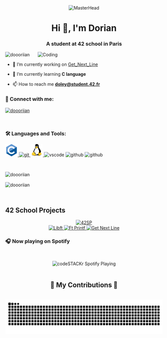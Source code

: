 <div align="center">
  <img src="https://i.pinimg.com/originals/93/df/91/93df91b6ec01724af57a8aa3a7b07844.gif" alt="MasterHead">
</div>

<h1 align="center">Hi 👋, I'm Dorian</h1>
<h3 align="center">A student at 42 school in Paris</h3>
<img align="right" alt="Coding" width="400" src="https://openseauserdata.com/files/55edbe3105d51b0eaae7ecb04bd60dd9.gif">

<p align="left"> <img src="https://komarev.com/ghpvc/?username=doooriian&label=Profile%20views&color=0e75b6&style=flat" alt="doooriian" /> </p>

- 🔭 I’m currently working on [Get_Next_Line](https://github.com/doooriian/Get_next_line)

- 🌱 I’m currently learning **C language**

- 📫 How to reach me **doley@student.42.fr**

<h3 align="left">📱 Connect with me:</h3>
<p align="left">
<a href="https://instagram.com/doooriian" target="blank"><img align="center" src="https://raw.githubusercontent.com/rahuldkjain/github-profile-readme-generator/master/src/images/icons/Social/instagram.svg" alt="doooriian" height="30" width="40" /></a>
</p>
<br>
<h3 align="left">🛠️ Languages and Tools:</h3>
<p align="left"> <a href="https://www.cprogramming.com/" target="_blank" rel="noreferrer"> <img src="https://raw.githubusercontent.com/devicons/devicon/master/icons/c/c-original.svg" alt="c" width="40" height="40"/> </a> <a href="https://git-scm.com/" target="_blank" rel="noreferrer"> <img src="https://www.vectorlogo.zone/logos/git-scm/git-scm-icon.svg" alt="git" width="40" height="40"/> </a> <a href="https://www.linux.org/" target="_blank" rel="noreferrer"> <img src="https://raw.githubusercontent.com/devicons/devicon/master/icons/linux/linux-original.svg" alt="linux" width="40" height="40"/> </a> <a target="_blank" rel="noreferrer"> <img src="https://upload.wikimedia.org/wikipedia/commons/thumb/9/9a/Visual_Studio_Code_1.35_icon.svg/2048px-Visual_Studio_Code_1.35_icon.svg.png" alt="vscode" width="40" height="40"/> </a> <a target="_blank" rel="noreferrer"> <img src="https://cdn-icons-png.flaticon.com/512/25/25231.png" alt="github" width="40" height="40"/> </a> <a target="_blank" rel="noreferrer"> <img src="https://www.vectorlogo.zone/logos/gnu_bash/gnu_bash-icon.svg" alt="github" width="40" height="40"/> </p>
<br>

<p><img align="center" src="https://github-readme-stats.vercel.app/api/top-langs?username=doooriian&show_icons=true&locale=en&layout=compact" alt="doooriian" /></p>

<p><img align="center" src="https://github-readme-streak-stats.herokuapp.com/?user=doooriian&" alt="doooriian" /></p>
<br>

## 42 School Projects

<div align="center">
  <a href="https://profile.intra.42.fr/users/doley" target="_blank">
    <img src="https://img.shields.io/badge/Intra-dley-dark_green?&logo=42&logoColor=white" alt="42SP" />
  </a>
</div>

<div align="center">
  <a href="https://github.com/doooriian/Libft" target="_blank">
    <img src="https://github.com/doooriian/42-Badges/blob/main/badges/libftm.png" alt="Libft" title="125/100" />
  </a>
  <a href="https://github.com/doooriian/Printf" target="_blank">
    <img src="https://github.com/doooriian/42-Badges/blob/main/badges/ft_printfe.png" alt="Ft Printf" title="100/100" />
  </a>
  <a href="https://github.com/doooriian/Get_next_line" target="_blank">
    <img src="https://github.com/doooriian/42-Badges/blob/main/badges/get_next_linee.png" alt="Get Next Line" title="100/100" />
  </a>
</div>

### 🎧 Now playing on Spotify
<br>
<p align="center">
<img src="https://spotify-now-playing-kappa-six.vercel.app/api/spotify" alt="codeSTACKr Spotify Playing" width="350" />
<br>
<br>
<div align="center">
  <h2>🐍 My Contributions 🐍</h2>
  <br>
  <img alt="snake eating my contributions" src="https://raw.githubusercontent.com/doooriian/doooriian/output/github-contribution-grid-snake.svg" />
  
  <br/><br/><br/>
</div>
